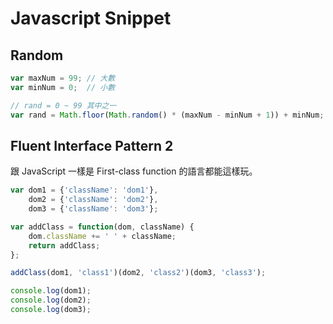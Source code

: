 # Javascript Snippet

## Random

```javascript
var maxNum = 99; // 大數
var minNum = 0;  // 小數

// rand = 0 ~ 99 其中之一
var rand = Math.floor(Math.random() * (maxNum - minNum + 1)) + minNum;
```

## Fluent Interface Pattern 2

跟 JavaScript 一樣是 First-class function 的語言都能這樣玩。

```javascript
var dom1 = {'className': 'dom1'},
    dom2 = {'className': 'dom2'},
    dom3 = {'className': 'dom3'};

var addClass = function(dom, className) {
    dom.className += ' ' + className;
    return addClass;
};

addClass(dom1, 'class1')(dom2, 'class2')(dom3, 'class3');

console.log(dom1);
console.log(dom2);
console.log(dom3);
```
